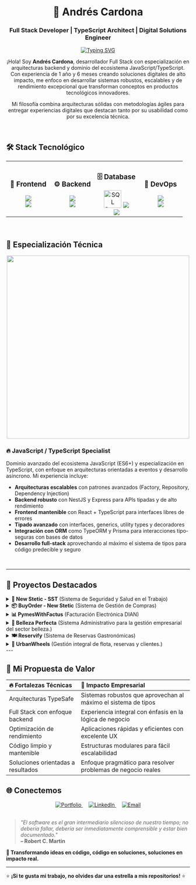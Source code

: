 <div align="center">

# 🚀 Andrés Cardona
### Full Stack Developer | TypeScript Architect | Digital Solutions Engineer

[![Typing SVG](https://readme-typing-svg.herokuapp.com?font=Fira+Code&size=18&duration=2500&pause=1000&color=00D4FF&center=true&width=600&lines=Crafting+scalable+architectures+with+TypeScript;Building+the+future%2C+one+commit+at+a+time;Transforming+complex+ideas+into+elegant+code;1.5+years+turning+concepts+into+reality)](https://git.io/typing-svg)

¡Hola! Soy **Andrés Cardona**, desarrollador Full Stack con especialización en arquitecturas backend y dominio del ecosistema JavaScript/TypeScript. Con experiencia de 1 año y 6 meses creando soluciones digitales de alto impacto, me enfoco en desarrollar sistemas robustos, escalables y de rendimiento excepcional que transforman conceptos en productos tecnológicos innovadores.

Mi filosofía combina arquitecturas sólidas con metodologías ágiles para entregar experiencias digitales que destacan tanto por su usabilidad como por su excelencia técnica.

</div>

<br>

## 🛠️ **Stack Tecnológico**

<div align="center">

<table>
<tr>
<td align="center" width="25%">
<h3>🎨 Frontend</h3>
<img src="https://skillicons.dev/icons?i=typescript,javascript,react" />
<br>
<img src="https://skillicons.dev/icons?i=html,css,bootstrap,tailwind" />
</td>
<td align="center" width="25%">
<h3>⚙️ Backend</h3>
<img src="https://skillicons.dev/icons?i=nodejs,express,nestjs" />
<br>
<img src="https://skillicons.dev/icons?i=python,fastapi,php,laravel" />
</td>
<td align="center" width="25%">
<h3>🗄️ Database</h3>
<img src="https://cdn.jsdelivr.net/gh/devicons/devicon/icons/microsoftsqlserver/microsoftsqlserver-plain.svg" width="48" height="48" alt="SQL Server" />
<img src="https://skillicons.dev/icons?i=sqlite" />
<br>
<img src="https://skillicons.dev/icons?i=mysql,postgresql,mongodb" />

</td>
<td align="center" width="25%">
<h3>🔧 DevOps</h3>
<img src="https://skillicons.dev/icons?i=docker,nginx" />
<br>
<img src="https://skillicons.dev/icons?i=githubactions,github,git" />
</td>
</tr>
</table>

</div>

<br>

## 🎯 **Especialización Técnica**

<div align="center">
<img width="500" src="https://user-images.githubusercontent.com/74038190/212284100-561aa473-3905-4a80-b561-0d28506553ee.gif">
</div>

### 🔥 **JavaScript / TypeScript Specialist**
Dominio avanzado del ecosistema JavaScript (ES6+) y especialización en TypeScript, con enfoque en arquitecturas orientadas a eventos y desarrollo asíncrono. Mi experiencia incluye:

- **Arquitecturas escalables** con patrones avanzados (Factory, Repository, Dependency Injection)
- **Backend robusto** con NestJS y Express para APIs tipadas y de alto rendimiento
- **Frontend mantenible** con React + TypeScript para interfaces libres de errores
- **Tipado avanzado** con interfaces, generics, utility types y decoradores
- **Integración con ORM** como TypeORM y Prisma para interacciones tipo-seguras con bases de datos
- **Desarrollo full-stack** aprovechando al máximo el sistema de tipos para código predecible y seguro

<br>

---

## 🚀 Proyectos Destacados

<details>
<summary><strong>🏥 New Stetic - SST</strong> (Sistema de Seguridad y Salud en el Trabajo)</summary>
<br>
  
**Sistema basado en microservicios** para el area de Seguridad y Salud en el Trabajo de New Stetic S.A para la gestión de personal, exámenes médicos, inspecciones, accidentalidad y equipos de protección personal.

**Stack Tecnológico:**
- Frontend: React + Tailwind CSS
- Backend: Node.js + Express + NestJS
- Base de Datos: SQL Server
- DevOps: Docker - Docker Compose

**Impacto:** Digitalización completa de procesos de SST, mejorando trazabilidad y cumplimiento legal en un 100%.

</details>

<details>
<summary><strong>📦 BuyOrder - New Stetic</strong> (Sistema de Gestión de Compras)</summary>
<br>
  
**Plataforma de microservicios** para el area de compras de New Stetic S.A para la gestión y seguimiento de órdenes de compra nacionales (OCN), mejorando la comunicación con proveedores, el control logístico del almacén y la calificación del cumplimiento de los proveedores.

**Stack Tecnológico:**
- Frontend: React + TypeScript + Tailwind CSS
- Backend: Node.js + Express
- Base de Datos: SQL Server
- DevOps: Docker - Docker Compose

**Impacto:** Automatización del 90% del seguimiento de órdenes, mejorando la comunicación con proveedores y eficiencia logística.

</details>

<details>
<summary><strong>📊 PymesWithFactus</strong> (Facturación Electrónica DIAN)</summary>
<br>
  
**Sistema de facturación electrónica certificado** por la DIAN para el mercado colombiano, con firma digital y validación XML.

**Stack Tecnológico:**
- Frontend: React + JavaScript + Tailwind CSS
- Backend: Node.js + Express
- Base de Datos: MySQL
- DevOps: Docker

**Impacto:** Automatización completa del proceso de facturación electrónica, mejorando cumplimiento normativo al 100%.

</details>

<details>
<summary><strong>💄 Belleza Perfecta</strong> (Sistema Administrativo para la gestión empresarial del sector belleza.)</summary>
<br>
  
**Plataforma completa** para la gestión empresarial del sector belleza con módulos integrados.

**Stack Tecnológico:**
- Frontend: React + TypeScript + Tailwind CSS
- Backend: Node.js + NestJS
- Base de Datos: MySQL
- DevOps: Docker - Docker Compose

**Características:** Gestión de clientes, inventario, citas, reportes y facturación integrada.

</details>

<details>
<summary><strong>🍽️ Reservify</strong> (Sistema de Reservas Gastronómicas)</summary>
<br>
  
**Plataforma de reservas** para restaurante con experiencia intuitiva para clientes y panel administrativo completo.

**Stack Tecnológico:**
- Frontend: React + JavaScript + Tailwind CSS
- Backend: Python + FastAPI
- Base de Datos: MySQL
- DevOps: Docker

**Características:** Integración con pasarelas de pago, notificaciones en tiempo real, analítica avanzada de reservas.

</details>

<details>
<summary><strong>🚗 UrbanWheels</strong> (Gestión integral de flota, reservas y clientes.)</summary>
<br>
  
**Sistema avanzado** para la gestión de flotas de vehículos, reservas y clientes, que mejora la eficiencia operativa y la experiencia del usuario.

**Stack Tecnológico:**
- Frontend: React + Tailwind CSS
- Backend: Node.js + Express.js
- Base de Datos: MySQL

**Características:** Mejoró la eficiencia operativa y redujo los errores en reservas y gestión de flota.

</details>
---

## 💯 Mi Propuesta de Valor

<div align="center">

| 🔥 **Fortalezas Técnicas** | 🚀 **Impacto Empresarial** |
|:---------------------------|:---------------------------|
| Arquitecturas TypeSafe | Sistemas robustos que aprovechan al máximo el sistema de tipos |
| Full Stack con enfoque backend | Experiencia integral con énfasis en la lógica de negocio |
| Optimización de rendimiento | Aplicaciones rápidas y eficientes con excelente UX |
| Código limpio y mantenible | Estructuras modulares para fácil escalabilidad |
| Soluciones orientadas a resultados | Enfoque pragmático para resolver problemas de negocio reales |

</div>

## 🌐 **Conectemos**

<div align="center">

<a href="https://portfolio-cardonaandres-projects.vercel.app/">
<img src="https://img.shields.io/badge/🌐%20Portfolio-FF6B6B?style=for-the-badge&logoColor=white" alt="Portfolio">
</a>
&nbsp;&nbsp;&nbsp;
<a href="https://linkedin.com/in/andrés-cardona-18418a206">
<img src="https://img.shields.io/badge/LinkedIn-0077B5?style=for-the-badge&logo=linkedin&logoColor=white" alt="LinkedIn">
</a>
&nbsp;&nbsp;&nbsp;
<a href="mailto:11cardona31@gmail.com">
<img src="https://img.shields.io/badge/Email-4285F4?style=for-the-badge&logo=gmail&logoColor=white" alt="Email">
</a>

</div>

<br>

<div>

> *"El software es el gran intermediario silencioso de nuestro tiempo; no debería fallar, debería ser inmediatamente comprensible y estar bien documentado."*  
> **– Robert C. Martin**

**🎯 Transformando ideas en código, código en soluciones, soluciones en impacto real.**

---

⭐ **¡Si te gusta mi trabajo, no olvides dar una estrella a mis repositorios!** ⭐

</div>




